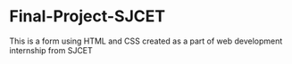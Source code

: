 # Final-Project-SJCET
This is a form using HTML and CSS created as a part of web development internship from SJCET
